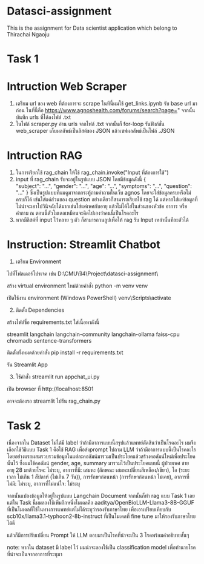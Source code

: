 # Datasci-assignment
This is the assignment for Data scientist application which belong to Thirachai Ngaoju

# Task 1
# Intruction Web Scraper

1. เตรียม url ของ web ที่ต้องการจะ scrape ในทีนี้ผมใช้ get_links.ipynb รับ base url มาก่อน ในที่นี้คือ https://www.agnoshealth.com/forums/search?page=" จากนั้นบันทึก urls ที่ได้ลงไฟล์ .txt
2. ในไฟล์ scraper.py อ่าน urls จากไฟล์ .txt จากนั้นก็ for-loop รันฟังก์ชั่น web_scraper เก็บผลลัพธ์เป็นลิสต์ของ JSON แล้วเซฟผลลัพธ์เป็นไฟล์ .JSON

   
# Intruction RAG
1. ในการเรียกใช้ rag_chain ให้ใช้ rag_chain.invoke("Input ที่ต้องการใช้")
2. input ที่ rag_chain รับจะอยู่ในรูปแบบ JSON โดยมีข้อมูลดังนี้
  {    
      "subject": "...",
      "gender": "...",
      "age": "...",
      "symptoms": "...",
      "question": "..."
  }
  ซึ่งเป็นรูปแบบที่ผมดูมาจากกระทู้ถามคำถามในเว็บ agnos
  โดยจะใส่ข้อมูลครบหรือไม่ครบก็ได้ เช่นใส่แค่ส่วนของ question อย่างเดียวก็สามารถเรียกใช้ rag ได้
  แต่หากใส่แค่ข้อมูลที่ไม่น่าจะเอาไปวินิจฉัยได้มากเช่นใส่แค่เพศกับอายุ แล้วไม่ได้ใส่ในส่วนของหัวข้อ อาการ หรือคำถาม ณ ตอนนี้ตัวโมเดลเหมือนจะคิดไปเองว่าคนนี้เป็นโรคอะไร
3. หากมีลิสต์ที่ input ไว้หลาย ๆ ตัว ก็สามารถวนลูปเพื่อให้ rag รับ Input เหล่านั้นทีละตัวได้ 

# Instruction: Streamlit Chatbot
1. เตรียม Environment

ไปที่โฟลเดอร์โปรเจค เช่น D:\CMU\ปี4\Project\datasci-assignment\

สร้าง virtual environment ใหม่ด้วยคำสั่ง
python -m venv venv

เปิดใช้งาน environment (Windows PowerShell)
venv\Scripts\activate

2. ติดตั้ง Dependencies

สร้างไฟล์ชื่อ requirements.txt ใส่เนื้อหาดังนี้

streamlit
langchain
langchain-community
langchain-ollama
faiss-cpu
chromadb
sentence-transformers

ติดตั้งทั้งหมดด้วยคำสั่ง
pip install -r requirements.txt

รัน Streamlit App

3. ใช้คำสั่ง
streamlit run appchat_ui.py

เปิด browser ที่ http://localhost:8501

อาจจะต้องรอ streamlit ไปรัน rag_chain.py 

# Task 2
เนื่องจากใน Dataset ไม่ได้มี label ว่าถ้ามีอาการแบบนี้สรุปแล้วแพทย์ตัดสินว่าเป็นโรคอะไร ผมจึงเลือกใช้วิธีแบบ Task 1 คือใช้ RAG เพื่อส่งprompt ไปถาม LLM ว่าถ้ามีอาการแบบนี้เป็นโรคอะไร
โดยอย่างแรกผสมรวบรวมข้อมูลในแต่ละคอลัมน์มารวมเป็นประโยคแล้วสร้างคอลัมน์ใหม่เพื่อประโยคนั้นไว้ ซึ่งผมใช้คอลัมน์ gender, age, summary มารวมไว้เป็นประโยคแบบนี้
ผู้ป่วยเพศ ชาย อายุ 28 มาด้วยโรค: ไม่ระบุ, อาการที่มี: เสมหะ (ลักษณะ เสมหะเปลี่ยนสีเหลือง/เขียว), ไอ (ระยะเวลา ไม่เกิน 1 สัปดาห์ (ไม่เกิน 7 วัน)), การรักษาก่อนหน้า (การรักษาก่อนหน้า ไม่เคย), อาการที่ไม่มี: ไม่ระบุ, อาการที่ไม่แน่ใจ: ไม่ระบุ

จากนั้นแปลงข้อมูลให้อยู่ในรูปแบบ Langchain Document
จากนั้นก็ทำ rag แบบ Task 1 เลย แต่ใน Task นี้ผมลองใช้เพิ่มอีกหนึ่งโมเดลคือ aaditya/OpenBioLLM-Llama3-8B-GGUF ที่เป็นโมเดลที่ใช้ในทางการแพทย์แต่ไม่ได้ระบุว่ารองรับภาษาไทย เพื่อเอาเปรียบเทียบกับ scb10x/llama3.1-typhoon2-8b-instruct ที่เป็นโมเดลที่ fine tune มาให้รองรับภาษาไทยได้ดี

แล้วก็มีการปรับเปลี่ยน Prompt ให้ LLM ตอบมาเป็นโรคที่น่าจะเป็น 3 โรคพร้อมคำอธิบายสั้นๆ 

note: หากใน dataset มี label ไว้ ผมน่าจะลองใช้เป็น classification model เพื่อทำนายโรคที่น่าจะเป็นจากอาการที่ระบุมา
